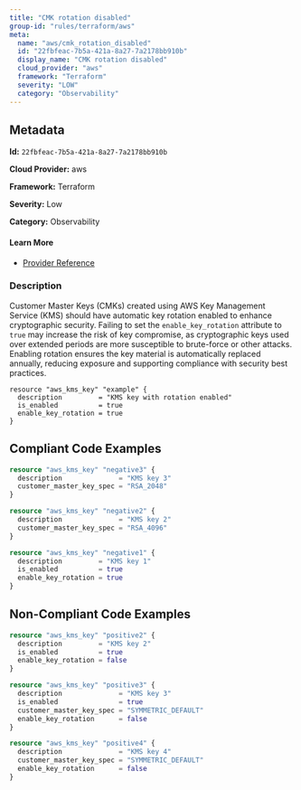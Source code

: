 ```yaml
---
title: "CMK rotation disabled"
group-id: "rules/terraform/aws"
meta:
  name: "aws/cmk_rotation_disabled"
  id: "22fbfeac-7b5a-421a-8a27-7a2178bb910b"
  display_name: "CMK rotation disabled"
  cloud_provider: "aws"
  framework: "Terraform"
  severity: "LOW"
  category: "Observability"
---
```

## Metadata

**Id:** `22fbfeac-7b5a-421a-8a27-7a2178bb910b`

**Cloud Provider:** aws

**Framework:** Terraform

**Severity:** Low

**Category:** Observability

#### Learn More

 - [Provider Reference](https://registry.terraform.io/providers/hashicorp/aws/latest/docs/resources/kms_key#enable_key_rotation)

### Description

 Customer Master Keys (CMKs) created using AWS Key Management Service (KMS) should have automatic key rotation enabled to enhance cryptographic security. Failing to set the `enable_key_rotation` attribute to `true` may increase the risk of key compromise, as cryptographic keys used over extended periods are more susceptible to brute-force or other attacks. Enabling rotation ensures the key material is automatically replaced annually, reducing exposure and supporting compliance with security best practices.

```
resource "aws_kms_key" "example" {
  description         = "KMS key with rotation enabled"
  is_enabled          = true
  enable_key_rotation = true
}
```


## Compliant Code Examples
```terraform
resource "aws_kms_key" "negative3" {
  description              = "KMS key 3"
  customer_master_key_spec = "RSA_2048"
}

```

```terraform
resource "aws_kms_key" "negative2" {
  description              = "KMS key 2"
  customer_master_key_spec = "RSA_4096"
}

```

```terraform
resource "aws_kms_key" "negative1" {
  description         = "KMS key 1"
  is_enabled          = true
  enable_key_rotation = true
}

```
## Non-Compliant Code Examples
```terraform
resource "aws_kms_key" "positive2" {
  description         = "KMS key 2"
  is_enabled          = true
  enable_key_rotation = false
}

```

```terraform
resource "aws_kms_key" "positive3" {
  description              = "KMS key 3"
  is_enabled               = true
  customer_master_key_spec = "SYMMETRIC_DEFAULT"
  enable_key_rotation      = false
}

```

```terraform
resource "aws_kms_key" "positive4" {
  description              = "KMS key 4"
  customer_master_key_spec = "SYMMETRIC_DEFAULT"
  enable_key_rotation      = false
}

```